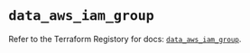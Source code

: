 # `data_aws_iam_group`

Refer to the Terraform Registory for docs: [`data_aws_iam_group`](https://www.terraform.io/docs/providers/aws/d/iam_group).
